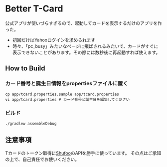 # Better T-Card

公式アプリが使いづらすぎるので、起動してカードを表示するだけのアプリを作った。

* 初回だけはYahooログインを求められます
* 時々、「pc_busy」みたいなページに飛ばされるみたいで、カードがすぐに表示できないことがあります。その際には数秒後に再起動すれば使えます。

## How to Build

### カード番号と誕生日情報をpropertiesファイルに置く

```
cp app/tcard.properties.sample app/tcard.properties
vi app/tcard.properties # カード番号と誕生日を編集してください
```

### ビルド

```
./gradlew assembleDebug
```

## 注意事項

Tカードのトークン取得に[Shufoo](http://www.shufoo.net/)のAPIを勝手に使っています。
その点はご承知の上で、自己責任でお使いください。
